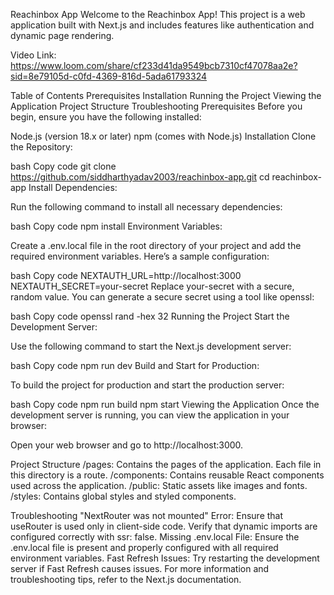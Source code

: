 Reachinbox App
Welcome to the Reachinbox App! This project is a web application built with Next.js and includes features like authentication and dynamic page rendering.


Video Link: https://www.loom.com/share/cf233d41da9549bcb7310cf47078aa2e?sid=8e79105d-c0fd-4369-816d-5ada61793324

Table of Contents
Prerequisites
Installation
Running the Project
Viewing the Application
Project Structure
Troubleshooting
Prerequisites
Before you begin, ensure you have the following installed:



Node.js (version 18.x or later)
npm (comes with Node.js)
Installation
Clone the Repository:


bash
Copy code
git clone https://github.com/siddharthyadav2003/reachinbox-app.git
cd reachinbox-app
Install Dependencies:


Run the following command to install all necessary dependencies:


bash
Copy code
npm install
Environment Variables:


Create a .env.local file in the root directory of your project and add the required environment variables. Here’s a sample configuration:


bash
Copy code
NEXTAUTH_URL=http://localhost:3000
NEXTAUTH_SECRET=your-secret
Replace your-secret with a secure, random value. You can generate a secure secret using a tool like openssl:


bash
Copy code
openssl rand -hex 32
Running the Project
Start the Development Server:


Use the following command to start the Next.js development server:


bash
Copy code
npm run dev
Build and Start for Production:


To build the project for production and start the production server:


bash
Copy code
npm run build
npm start
Viewing the Application
Once the development server is running, you can view the application in your browser:



Open your web browser and go to http://localhost:3000.

Project Structure
/pages: Contains the pages of the application. Each file in this directory is a route.
/components: Contains reusable React components used across the application.
/public: Static assets like images and fonts.
/styles: Contains global styles and styled components.

Troubleshooting
"NextRouter was not mounted" Error: Ensure that useRouter is used only in client-side code. Verify that dynamic imports are configured correctly with ssr: false.
Missing .env.local File: Ensure the .env.local file is present and properly configured with all required environment variables.
Fast Refresh Issues: Try restarting the development server if Fast Refresh causes issues.
For more information and troubleshooting tips, refer to the Next.js documentation.
